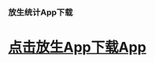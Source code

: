 ### 放生统计App下载

#  <a href='https://github.com/While1true/mahaLives/blob/master/lives_v1.0.1_2019-03-05_release.apk?raw=true'>点击放生App下载App</a>
